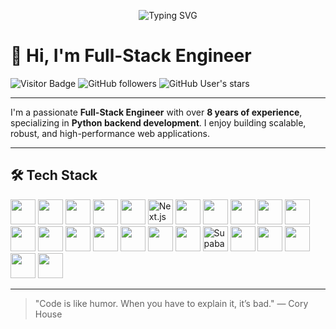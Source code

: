 <p align="center">
  <img src="https://readme-typing-svg.herokuapp.com?font=Fira+Code&size=18&color=58A6FF&background=1F2328&center=true&vCenter=true&width=500&lines=Keep+building.+Keep+learning.+Keep+sharing." alt="Typing SVG" />
</p>

# 👋 Hi, I'm Full-Stack Engineer

![Visitor Badge](https://komarev.com/ghpvc/?username=vertexlabs-mm&color=brightgreen&style=flat-square)
![GitHub followers](https://img.shields.io/github/followers/vertexlabs-mm?style=social)
![GitHub User's stars](https://img.shields.io/github/stars/vertexlabs-mm?style=social)

---

I'm a passionate **Full-Stack Engineer** with over **8 years of experience**, specializing in **Python backend development**. I enjoy building scalable, robust, and high-performance web applications.

---

## 🛠️ Tech Stack

<p align="left">
  <img src="https://cdn.jsdelivr.net/gh/devicons/devicon/icons/html5/html5-original.svg" width="40" height="40"/>
  <img src="https://cdn.jsdelivr.net/gh/devicons/devicon/icons/css3/css3-original.svg" width="40" height="40"/>
  <img src="https://cdn.jsdelivr.net/gh/devicons/devicon/icons/javascript/javascript-original.svg" width="40" height="40"/>
  <img src="https://cdn.jsdelivr.net/gh/devicons/devicon/icons/typescript/typescript-original.svg" width="40" height="40"/>
  <img src="https://cdn.jsdelivr.net/gh/devicons/devicon/icons/react/react-original.svg" width="40" height="40"/>

  <picture>
    <source srcset="https://cdn.jsdelivr.net/gh/devicons/devicon/icons/nextjs/nextjs-original.svg" media="(prefers-color-scheme: light)" />
    <source srcset="https://cdn.jsdelivr.net/gh/devicons/devicon/icons/nextjs/nextjs-line.svg" media="(prefers-color-scheme: dark)" />
    <img src="https://cdn.jsdelivr.net/gh/devicons/devicon/icons/nextjs/nextjs-original.svg" width="40" height="40" alt="Next.js"/>
  </picture>

  <img src="https://cdn.jsdelivr.net/gh/devicons/devicon/icons/vuejs/vuejs-original.svg" width="40" height="40"/>
  <img src="https://cdn.jsdelivr.net/gh/devicons/devicon/icons/nuxtjs/nuxtjs-original.svg" width="40" height="40"/>
  <img src="https://cdn.jsdelivr.net/gh/devicons/devicon/icons/angularjs/angularjs-original.svg" width="40" height="40"/>

  <img src="https://cdn.jsdelivr.net/gh/devicons/devicon/icons/nodejs/nodejs-original.svg" width="40" height="40"/>
  <img src="https://cdn.jsdelivr.net/gh/devicons/devicon/icons/python/python-original.svg" width="40" height="40"/>
  <img src="https://cdn.jsdelivr.net/gh/devicons/devicon/icons/django/django-plain.svg" width="40" height="40"/>
  <img src="https://cdn.jsdelivr.net/gh/devicons/devicon/icons/flask/flask-original.svg" width="40" height="40"/>
  <img src="https://cdn.jsdelivr.net/gh/devicons/devicon/icons/fastapi/fastapi-original.svg" width="40" height="40"/>
  <img src="https://cdn.jsdelivr.net/gh/devicons/devicon/icons/php/php-original.svg" width="40" height="40"/>

  <img src="https://cdn.jsdelivr.net/gh/devicons/devicon/icons/mysql/mysql-original.svg" width="40" height="40"/>
  <img src="https://cdn.jsdelivr.net/gh/devicons/devicon/icons/postgresql/postgresql-original.svg" width="40" height="40"/>
  <img src="https://cdn.jsdelivr.net/gh/devicons/devicon/icons/mongodb/mongodb-original.svg" width="40" height="40"/>

  <picture>
    <source srcset="https://cdn.jsdelivr.net/gh/devicons/devicon/icons/supabase/supabase-original.svg" media="(prefers-color-scheme: light)" />
    <source srcset="https://cdn.jsdelivr.net/gh/devicons/devicon/icons/supabase/supabase-original-wordmark.svg" media="(prefers-color-scheme: dark)" />
    <img src="https://cdn.jsdelivr.net/gh/devicons/devicon/icons/supabase/supabase-original.svg" width="40" height="40" alt="Supabase"/>
  </picture>

  <img src="https://cdn.jsdelivr.net/gh/devicons/devicon/icons/firebase/firebase-plain.svg" width="40" height="40"/>

  <img src="https://cdn.jsdelivr.net/gh/devicons/devicon/icons/docker/docker-original.svg" width="40" height="40"/>
  <img src="https://cdn.jsdelivr.net/gh/devicons/devicon/icons/kubernetes/kubernetes-plain.svg" width="40" height="40"/>
  <img src="https://cdn.jsdelivr.net/gh/devicons/devicon/icons/git/git-original.svg" width="40" height="40"/>
  <img src="https://cdn.jsdelivr.net/gh/devicons/devicon/icons/github/github-original.svg" width="40" height="40"/>
</p>

---

> "Code is like humor. When you have to explain it, it’s bad." — Cory House
